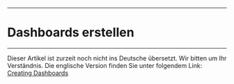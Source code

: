 ****
# Dashboards erstellen
---

Dieser Artikel ist zurzeit noch nicht ins Deutsche übersetzt. Wir bitten um Ihr Verständnis. Die englische Version finden Sie unter folgendem Link: [Creating Dashboards](https://help.toladata.com/en/toladata-course/lesson-7-dashboards-reports/creating-dashboards.html)

